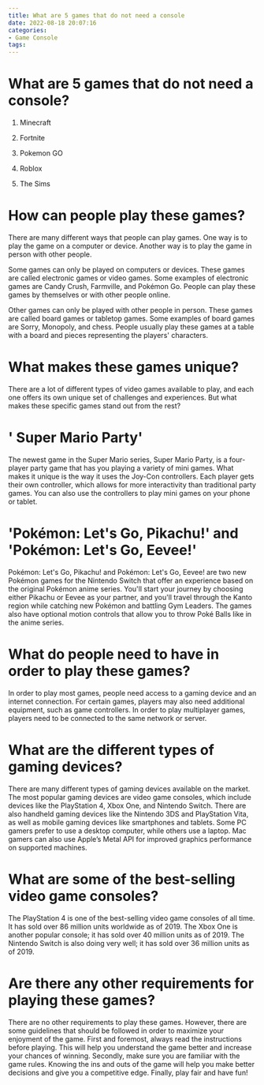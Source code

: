 ```yaml
---
title: What are 5 games that do not need a console 
date: 2022-08-18 20:07:16
categories:
- Game Console
tags:
---
```



#  What are 5 games that do not need a console? 

1) Minecraft

2) Fortnite

3) Pokemon GO

4) Roblox

5) The Sims

#  How can people play these games?

There are many different ways that people can play games. One way is to play the game on a computer or device. Another way is to play the game in person with other people.

Some games can only be played on computers or devices. These games are called electronic games or video games. Some examples of electronic games are Candy Crush, Farmville, and Pokémon Go. People can play these games by themselves or with other people online.

Other games can only be played with other people in person. These games are called board games or tabletop games. Some examples of board games are Sorry, Monopoly, and chess. People usually play these games at a table with a board and pieces representing the players' characters.

#  What makes these games unique?

There are a lot of different types of video games available to play, and each one offers its own unique set of challenges and experiences. But what makes these specific games stand out from the rest?

#  ' Super Mario Party'

The newest game in the Super Mario series, Super Mario Party, is a four-player party game that has you playing a variety of mini games. What makes it unique is the way it uses the Joy-Con controllers. Each player gets their own controller, which allows for more interactivity than traditional party games. You can also use the controllers to play mini games on your phone or tablet.

#  'Pokémon: Let's Go, Pikachu!' and 'Pokémon: Let's Go, Eevee!'

Pokémon: Let's Go, Pikachu! and Pokémon: Let's Go, Eevee! are two new Pokémon games for the Nintendo Switch that offer an experience based on the original Pokémon anime series. You'll start your journey by choosing either Pikachu or Eevee as your partner, and you'll travel through the Kanto region while catching new Pokémon and battling Gym Leaders. The games also have optional motion controls that allow you to throw Poké Balls like in the anime series.

#  What do people need to have in order to play these games?

In order to play most games, people need access to a gaming device and an internet connection. For certain games, players may also need additional equipment, such as game controllers. In order to play multiplayer games, players need to be connected to the same network or server.

# What are the different types of gaming devices?

There are many different types of gaming devices available on the market. The most popular gaming devices are video game consoles, which include devices like the PlayStation 4, Xbox One, and Nintendo Switch. There are also handheld gaming devices like the Nintendo 3DS and PlayStation Vita, as well as mobile gaming devices like smartphones and tablets. Some PC gamers prefer to use a desktop computer, while others use a laptop. Mac gamers can also use Apple’s Metal API for improved graphics performance on supported machines.

# What are some of the best-selling video game consoles?

The PlayStation 4 is one of the best-selling video game consoles of all time. It has sold over 86 million units worldwide as of 2019. The Xbox One is another popular console; it has sold over 40 million units as of 2019. The Nintendo Switch is also doing very well; it has sold over 36 million units as of 2019.

#  Are there any other requirements for playing these games?

There are no other requirements to play these games. However, there are some guidelines that should be followed in order to maximize your enjoyment of the game. First and foremost, always read the instructions before playing. This will help you understand the game better and increase your chances of winning. Secondly, make sure you are familiar with the game rules. Knowing the ins and outs of the game will help you make better decisions and give you a competitive edge. Finally, play fair and have fun!